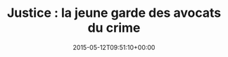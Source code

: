 ---
title: "Justice : la jeune garde des avocats du crime"
date: 2015-05-12T09:51:10+00:00
concerned:
  - sophie-rey-gascon
press:
  title: Le Parisien
  url: http://www.leparisien.fr/week-end/justice-la-jeune-garde-des-avocats-du-crime-12-05-2015-4765007.php
---